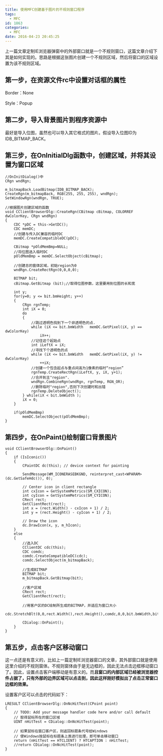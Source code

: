 ```yaml
---
title: 使用MFC创建基于图片的不规则窗口程序
tags:
  - MFC
id: 1863
categories:
  - MFC
date: 2016-04-23 20:45:25
---
```


上一篇文章定制IE浏览器弹窗中的外部窗口就是一个不规则窗口，这篇文章介绍下其是如何实现的。思路是根据这张图片创建一个不规则区域，然后将窗口的区域设置为该不规则区域。



## **第一步，在资源文件rc中设置对话框的属性**

Border：None

Style：Popup



## **第二步，导入背景图片到程序资源中**

最好是导入位图，虽然也可以导入其它格式的图片。假设导入位图ID为IDB_BITMAP_BACK。



## **第三步，在OnInitialDlg函数中，创建区域，并将其设置为窗口区域**

``` cpp?linenums
//OnInitDialog()中
CRgn wndRgn;

m_bitmapBack.LoadBitmap(IDB_BITMAP_BACK);
CreateRgn(m_bitmapBack, RGB(255, 255, 255), wndRgn);
SetWindowRgn(wndRgn, TRUE);

//根据图片创建区域的函数
void CClientBrowserDlg::CreateRgn(CBitmap cBitmap, COLORREF dwColorKey, CRgn wndRgn)  
{  
    CDC *pDC = this->GetDC();  
    CDC memDC;  
    //创建与传入DC兼容的临时DC  
    memDC.CreateCompatibleDC(pDC);  

    CBitmap *pOldMemBmp=NULL;  
    //将位图选入临时DC  
    pOldMemBmp = memDC.SelectObject(cBitmap);  

    //创建总的窗体区域，初始region为0  
    wndRgn.CreateRectRgn(0,0,0,0);  

    BITMAP bit;     
    cBitmap.GetBitmap (bit);//取得位图参数，这里要用到位图的长和宽       

    int y;  
    for(y=0; y <= bit.bmHeight; y++)  
    {  
        CRgn rgnTemp;  
        int iX = 0;  
        do  
        {  
            //跳过透明色找到下一个非透明色的点.  
            while (iX <= bit.bmWidth   memDC.GetPixel(iX, y) == dwColorKey)  
                iX++;  
            //记住这个起始点  
            int iLeftX = iX;  
            //寻找下个透明色的点  
            while (iX <= bit.bmWidth   memDC.GetPixel(iX, y) != dwColorKey)  
                ++iX;  
            //创建一个包含起点与重点间高为1像素的临时“region”  
            rgnTemp.CreateRectRgn(iLeftX, y, iX, y+1);  
            //合并到主"region".  
            wndRgn.CombineRgn(wndRgn, rgnTemp, RGN_OR);  
            //删除临时"region",否则下次创建时和出错  
            rgnTemp.DeleteObject();  
        } while(iX < bit.bmWidth );  
        iX = 0;  
    }  

    if(pOldMemBmp)  
        memDC.SelectObject(pOldMemBmp);  
}
```

## **第四步，在OnPaint()绘制窗口背景图片**
``` cpp?linenums
void CClientBrowserDlg::OnPaint()
{
    if (IsIconic())
    {
        CPaintDC dc(this); // device context for painting

        SendMessage(WM_ICONERASEBKGND, reinterpret_cast<WPARAM>(dc.GetSafeHdc()), 0);

        // Center icon in client rectangle
        int cxIcon = GetSystemMetrics(SM_CXICON);
        int cyIcon = GetSystemMetrics(SM_CYICON);
        CRect rect;
        GetClientRect(rect);
        int x = (rect.Width() - cxIcon + 1) / 2;
        int y = (rect.Height() - cyIcon + 1) / 2;

        // Draw the icon
        dc.DrawIcon(x, y, m_hIcon);
    }
    else
    {
        //选入DC  
        CClientDC cdc(this);
        CDC comdc;  
        comdc.CreateCompatibleDC(cdc);  
        comdc.SelectObject(m_bitmapBack);  

        //生成BITMAP  
        BITMAP bit;  
        m_bitmapBack.GetBitmap(bit);  

        //客户区域  
        CRect rect;  
        GetClientRect(rect);

        //用客户区的DC绘制所生成的BITMAP，并适应为窗口大小  
        cdc.StretchBlt(0,0,rect.Width(),rect.Height(),comdc,0,0,bit.bmWidth,bit.bmHeight,SRCCOPY);

        CDialog::OnPaint();
    }
}
```

## **第五步，点击客户区移动窗口**

这一点还是有意义的，比如上一篇定制IE浏览器窗口的文章，其外部窗口就是使用这里介绍的不规则窗体。不规则窗体由于是无边框的，因此无法点击边框移动窗口了。因此，设置点击客户端移动是有意义的。而**且窗口的内部区域已经被浏览器控件占据了，只有外部的边界区域可以点击到，因此这样刚好模拟出了点击正常窗口边框的效果。**

设置客户区可以点击的代码如下：

``` cpp?linenums
LRESULT CClientBrowserDlg::OnNcHitTest(CPoint point)
{
    // TODO: Add your message handler code here and/or call default
    // 取得鼠标所在的窗口区域
    UINT nHitTest = CDialog::OnNcHitTest(point);

    // 如果鼠标在窗口客户区，则返回标题条代号给Windows
    // 使Windows按鼠标在标题条上类进行处理，即可单击移动窗口
    return (nHitTest == HTCLIENT) ? HTCAPTION : nHitTest;
    //return CDialog::OnNcHitTest(point);
}
```